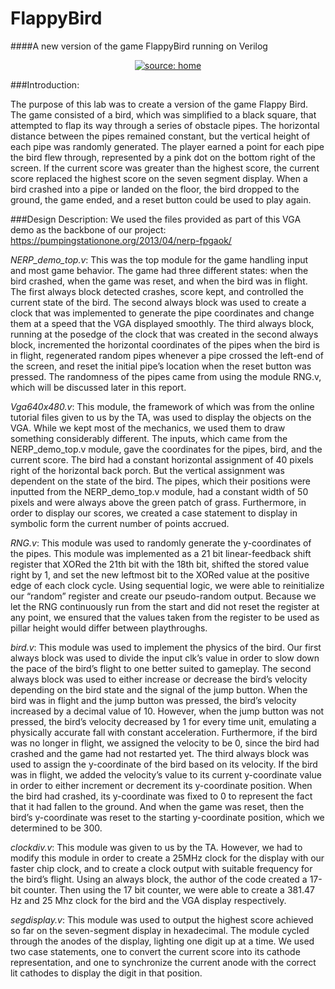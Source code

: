 # FlappyBird
####A new version of the game FlappyBird running on Verilog


<p align="center">
<a href="file.gif"><img src="file.gif" title="source: home" /></a>
</p>

###Introduction: 

The purpose of this lab was to create a version of the game Flappy Bird. The game consisted of a bird, which was simplified to a black square, that attempted to flap its way through a series of obstacle pipes. The horizontal distance between the pipes remained constant, but the vertical height of each pipe was randomly generated. The player earned a point for each pipe the bird flew through, represented by a pink dot on the bottom right of the screen. If the current score was greater than the highest score, the current score replaced the highest score on the seven segment display. When a bird crashed into a pipe or landed on the floor, the bird dropped to the ground, the game ended, and a reset button could be used to play again.

###Design Description:
We used the files provided as part of this VGA demo as the backbone of our project: https://pumpingstationone.org/2013/04/nerp-fpgaok/ 

*NERP_demo_top.v*: This was the top module for the game handling input and most game behavior. The game had three different states: when the bird crashed, when the game was reset, and when the bird was in flight. The first always block detected crashes, score kept, and controlled the current state of the bird. The second always block was used to create a clock that was implemented to generate the pipe coordinates and change them at a speed that the VGA   displayed smoothly. The third always block, running at the posedge of the clock that was created in the second always block, incremented the horizontal coordinates of the pipes when the bird is in flight, regenerated random pipes whenever a pipe crossed the left-end of the screen, and reset the initial pipe’s location when the reset button was pressed. The randomness of the pipes came from using the module RNG.v, which will be discussed later in this report.
 
*Vga640x480.v*: This module, the framework of which was from the online tutorial files given to us by the TA, was used to display the objects on the VGA. While we kept most of the mechanics, we used them to draw something considerably different. The inputs, which came from the NERP_demo_top.v module, gave the coordinates for the pipes, bird, and the current score. The bird had a constant horizontal assignment of 40 pixels right of the horizontal back porch. But the vertical assignment was dependent on the state of the bird. The pipes, which their positions were inputted from the NERP_demo_top.v module, had a constant width of 50 pixels and were always above the green patch of grass. Furthermore, in order to display our scores, we created a case statement to display in symbolic form the current number of points accrued.
  
*RNG.v*: This module was used to randomly generate the y-coordinates of the pipes. This module was implemented as a 21 bit linear-feedback shift register that XORed the 21th bit with the 18th bit, shifted the stored value right by 1, and set the new leftmost bit to the XORed value at the positive edge of each clock cycle. Using sequential logic, we were able to reinitialize our “random” register and create our pseudo-random output. Because we let the RNG continuously run from the start and did not reset the register at any point, we ensured that the values taken from the register to be used as pillar height would differ between playthroughs.
 
*bird.v*: This module was used to implement the physics of the bird. Our first always block was used to divide the input clk’s value in order to slow down the pace of the bird’s flight to one better suited to gameplay. The second always block was used to either increase or decrease the bird’s velocity depending on the bird state and the signal of the jump button. When the bird was in flight and the jump button was pressed, the bird’s velocity increased by a decimal value of 10. However, when the jump button was not pressed, the bird’s velocity decreased by 1 for every time unit, emulating a physically accurate fall with constant acceleration. Furthermore, if the bird was no longer in flight, we assigned the velocity to be 0, since the bird had crashed and the game had not restarted yet. The third always block was used to assign the y-coordinate of the bird based on its velocity. If the bird was in flight, we added the velocity’s value to its current y-coordinate value in order to either increment or decrement its y-coordinate position. When the bird had crashed, its y-coordinate was fixed to 0 to represent the fact that it had fallen to the ground. And when the game was reset, then the bird’s y-coordinate was reset to the starting y-coordinate position, which we determined to be 300.
 
*clockdiv.v*: This module was given to us by the TA. However, we had to modify this module in order to create a 25MHz clock for the display with our faster chip clock, and to create a clock output with suitable frequency for the bird’s flight. Using an always block, the author of the code created a 17-bit counter. Then using the 17 bit counter, we were able to create a 381.47 Hz and 25 Mhz clock for the bird and the VGA display respectively.
 
*segdisplay.v*: This module was used to output the highest score achieved so far on the seven-segment display in hexadecimal. The module cycled through the anodes of the display, lighting one digit up at a time. We used two case statements, one to convert the current score into its cathode representation, and one to synchronize the current anode with the correct lit cathodes to display the digit in that position. 

